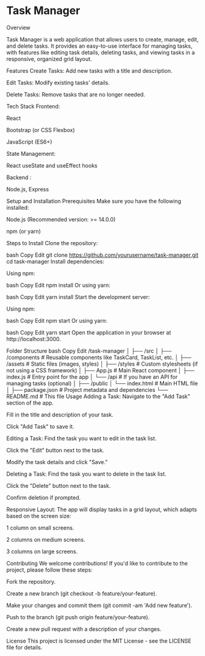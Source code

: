 <h1>Task Manager</h1>
Overview

Task Manager is a web application that allows users to create, manage, edit, and delete tasks. It provides an easy-to-use interface for managing tasks, with features like editing task details, deleting tasks, and viewing tasks in a responsive, organized grid layout.

Features
Create Tasks: Add new tasks with a title and description.

Edit Tasks: Modify existing tasks' details.

Delete Tasks: Remove tasks that are no longer needed.

Tech Stack
Frontend:

React

Bootstrap (or CSS Flexbox)

JavaScript (ES6+)

State Management:

React useState and useEffect hooks

Backend :

 Node.js, Express

Setup and Installation
Prerequisites
Make sure you have the following installed:

Node.js (Recommended version: >= 14.0.0)

npm (or yarn)

Steps to Install
Clone the repository:

bash
Copy
Edit
git clone https://github.com/yourusername/task-manager.git
cd task-manager
Install dependencies:

Using npm:

bash
Copy
Edit
npm install
Or using yarn:

bash
Copy
Edit
yarn install
Start the development server:

Using npm:

bash
Copy
Edit
npm start
Or using yarn:

bash
Copy
Edit
yarn start
Open the application in your browser at http://localhost:3000.

Folder Structure
bash
Copy
Edit
/task-manager
│
├── /src
│   ├── /components        # Reusable components like TaskCard, TaskList, etc.
│   ├── /assets           # Static files (images, styles)
│   ├── /styles           # Custom stylesheets (if not using a CSS framework)
│   ├── App.js            # Main React component
│   ├── index.js          # Entry point for the app
│   └── /api              # If you have an API for managing tasks (optional)
│
├── /public
│   └── index.html        # Main HTML file
│
├── package.json          # Project metadata and dependencies
└── README.md             # This file
Usage
Adding a Task:
Navigate to the "Add Task" section of the app.

Fill in the title and description of your task.

Click "Add Task" to save it.

Editing a Task:
Find the task you want to edit in the task list.

Click the "Edit" button next to the task.

Modify the task details and click "Save."

Deleting a Task:
Find the task you want to delete in the task list.

Click the "Delete" button next to the task.

Confirm deletion if prompted.

Responsive Layout:
The app will display tasks in a grid layout, which adapts based on the screen size:

1 column on small screens.

2 columns on medium screens.

3 columns on large screens.

Contributing
We welcome contributions! If you'd like to contribute to the project, please follow these steps:

Fork the repository.

Create a new branch (git checkout -b feature/your-feature).

Make your changes and commit them (git commit -am 'Add new feature').

Push to the branch (git push origin feature/your-feature).

Create a new pull request with a description of your changes.

License
This project is licensed under the MIT License - see the LICENSE file for details.

